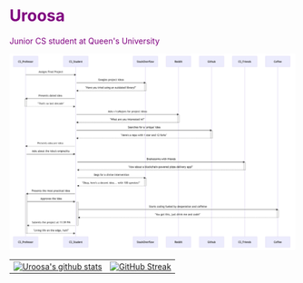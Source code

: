 <h1 style="color:purple;">Uroosa</h1>
                                                                                                                                                
<p style="color:purple;">Junior CS student at Queen's University</p>

![image description](https://raw.githubusercontent.com/uroosaimtiaz/uroosaimtiaz/main/mermaid_sequence_diagram.png)


<table>
  <tr>
    <td>
      <a href="https://github.com/anuraghazra/github-readme-stats"><img align="center" src="https://github-readme-stats.vercel.app/api?username=uroosaimtiaz&show_icons=true&include_all_commits=true&theme=buefy&hide_border=true&count_private=true" alt="Uroosa's github stats" /></a>
    </td>
    <td>
      <a href="https://git.io/streak-stats"><img align="center" src="https://streak-stats.demolab.com?user=uroosaimtiaz&theme=buefy&hide_border=true" alt="GitHub Streak" /></a>
    </td>
  </tr>
  <tr>
</table>




<!--
**uroosaimtiaz/uroosaimtiaz** is a ✨ _special_ ✨ repository because its `README.md` (this file) appears on your GitHub profile.

Here are some ideas to get you started:

- 🔭 I’m currently working on ...
- 🌱 I’m currently learning ...
- 👯 I’m looking to collaborate on ...
- 🤔 I’m looking for help with ...
- 💬 Ask me about ...
- 📫 How to reach me: ...
- 😄 Pronouns: ...
- ⚡ Fun fact: ...
-->
